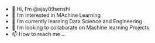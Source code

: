 - 👋 Hi, I’m @ajay09senshi
- 👀 I’m interested in MAchine Learning
- 🌱 I’m currently learning Data Science and Engineering
- 💞️ I’m looking to collaborate on Machine learning Projects
- 📫 How to reach me ...

<!---
ajay09senshi/ajay09senshi is a ✨ special ✨ repository because its `README.md` (this file) appears on your GitHub profile.
You can click the Preview link to take a look at your changes.
--->
